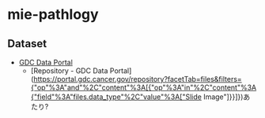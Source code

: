 # mie-pathlogy

## Dataset
- [GDC Data Portal](https://gdc.cancer.gov/access-data/gdc-data-portal)
    - [Repository - GDC Data Portal](https://portal.gdc.cancer.gov/repository?facetTab=files&filters={"op"%3A"and"%2C"content"%3A[{"op"%3A"in"%2C"content"%3A{"field"%3A"files.data_type"%2C"value"%3A["Slide Image"]}}]})あたり?
